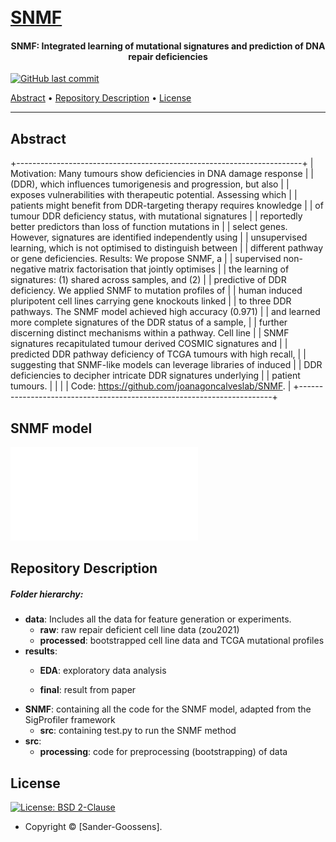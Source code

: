 <h1><br>
<a href="https://github.com/joanagoncalveslab/SNMF/">SNMF</a></h1>

<h4 align="center">

SNMF: Integrated learning of mutational signatures and prediction of DNA
repair deficiencies

</h4>

<p><a href="https://github.com/joanagoncalveslab/SNMF/-/commits/master">
<img src="https://img.shields.io/badge/last%20commit-februari-yellow" alt="GitHub last commit"/></a>
</p>

<p><a href="#abstract">Abstract</a> •
<a href="#repository-description">Repository Description</a> •
<a href="#license">License</a></p>

------------------------------------------------------------------------

## Abstract

+-----------------------------------------------------------------------+
| Motivation: Many tumours show deficiencies in DNA damage response     |
| (DDR), which influences tumorigenesis and progression, but also       |
| exposes vulnerabilities with therapeutic potential. Assessing which   |
| patients might benefit from DDR-targeting therapy requires knowledge  |
| of tumour DDR deficiency status, with mutational signatures           |
| reportedly better predictors than loss of function mutations in       |
| select genes. However, signatures are identified independently using  |
| unsupervised learning, which is not optimised to distinguish between  |
| different pathway or gene deficiencies. Results: We propose SNMF, a   |
| supervised non- negative matrix factorisation that jointly optimises  |
| the learning of signatures: (1) shared across samples, and (2)        |
| predictive of DDR deficiency. We applied SNMF to mutation profiles of |
| human induced pluripotent cell lines carrying gene knockouts linked   |
| to three DDR pathways. The SNMF model achieved high accuracy (0.971)  |
| and learned more complete signatures of the DDR status of a sample,   |
| further discerning distinct mechanisms within a pathway. Cell line    |
| SNMF signatures recapitulated tumour derived COSMIC signatures and    |
| predicted DDR pathway deficiency of TCGA tumours with high recall,    |
| suggesting that SNMF-like models can leverage libraries of induced    |
| DDR deficiencies to decipher intricate DDR signatures underlying      |
| patient tumours.                                                      |
|                                                                       |
| Code: <https://github.com/joanagoncalveslab/SNMF>.                    |
+-----------------------------------------------------------------------+

## SNMF model

![](fig1_SNMF.pdf)

## Repository Description

##### Folder hierarchy:

-   **data**: Includes all the data for feature generation or
    experiments.
    -   **raw**: raw repair deficient cell line data (zou2021)
    -   **processed**: bootstrapped cell line data and TCGA mutational
        profiles
-   **results**:
    -   **EDA**: exploratory data analysis

    -   **final**: result from paper
-   **SNMF**: containing all the code for the SNMF model, adapted from
    the SigProfiler framework
    -   **src**: containing test.py to run the SNMF method
-   **src**:
    -   **processing**: code for preprocessing (bootstrapping) of data

## License

[![License: BSD
2-Clause](https://img.shields.io/badge/License-DSB%202%20Clause-blue.svg?style=flat-square)](https://tldrlegal.com/license/gnu-lesser-general-public-license-v3-(lgpl-3))

-   Copyright © [Sander-Goossens].
